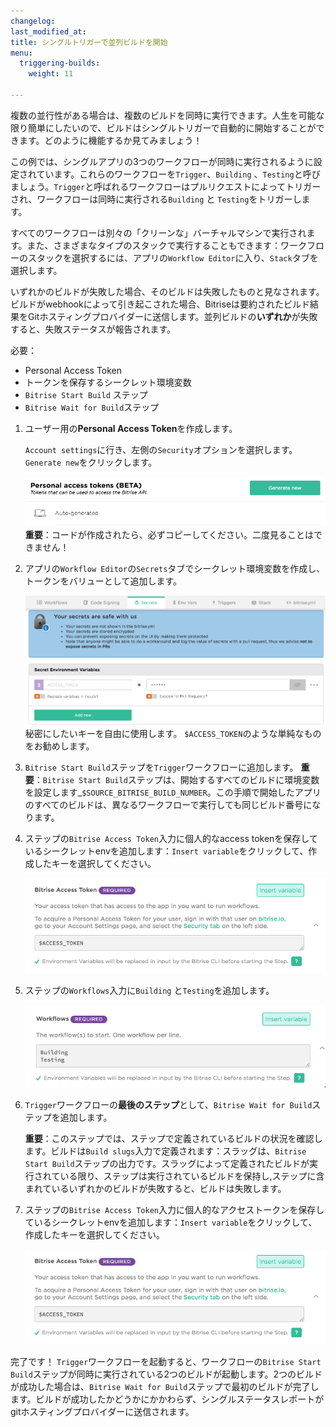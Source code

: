 ```yaml
---
changelog: 
last_modified_at: 
title: シングルトリガーで並列ビルドを開始
menu:
  triggering-builds:
    weight: 11

---
```

複数の並行性がある場合は、複数のビルドを同時に実行できます。人生を可能な限り簡単にしたいので、ビルドはシングルトリガーで自動的に開始することができます。どのように機能するか見てみましょう！

この例では、シングルアプリの3つのワークフローが同時に実行されるように設定されています。これらのワークフローを`Trigger`、`Building` 、`Testing`と呼びましょう。`Trigger`と呼ばれるワークフローはプルリクエストによってトリガーされ、ワークフローは同時に実行される`Building` と `Testing`をトリガーします。

すべてのワークフローは別々の「クリーンな」バーチャルマシンで実行されます。また、さまざまなタイプのスタックで実行することもできます：ワークフローのスタックを選択するには、アプリの`Workflow Editor`に入り、`Stack`タブを選択します。

いずれかのビルドが失敗した場合、そのビルドは失敗したものと見なされます。ビルドがwebhookによって引き起こされた場合、Bitriseは要約されたビルド結果をGitホスティングプロバイダーに送信します。並列ビルドの**いずれか**が失敗すると、失敗ステータスが報告されます。

必要：

* Personal Access Token
* トークンを保存するシークレット環境変数
* `Bitrise Start Build` ステップ
* `Bitrise Wait for Build`ステップ

1. ユーザー用の**Personal Access Token**を作成します。

   `Account settings`に行き、左側の`Security`オプションを選択します。 `Generate new`をクリックします。

   ![Access token](/img/getting-started/triggering-builds/generate-token.png) **重要**：コードが作成されたら、必ずコピーしてください。二度見ることはできません！
2. アプリの`Workflow Editor`の`Secrets`タブでシークレット環境変数を作成し、トークンをバリューとして追加します。

   ![Secret env](/img/getting-started/triggering-builds/secret_token.png)  秘密にしたいキーを自由に使用します。 `$ACCESS_TOKEN`のような単純なものをお勧めします。
3. `Bitrise Start Build`ステップを`Trigger`ワークフローに追加します。 **重要**：`Bitrise Start Build`ステップは、開始するすべてのビルドに環境変数を設定します_`$SOURCE_BITRISE_BUILD_NUMBER`。この手順で開始したアプリのすべてのビルドは、異なるワークフローで実行しても同じビルド番号になります。
4. ステップの`Bitrise Access Token`入力に個人的なaccess tokenを保存しているシークレットenvを追加します：`Insert variable`をクリックして、作成したキーを選択してください。

   ![Secret env](/img/getting-started/triggering-builds/access-token-input.png)
5. ステップの`Workflows`入力に`Building` と`Testing`を追加します。

   ![Workflows input](/img/getting-started/triggering-builds/workflows-input.png)
6. `Trigger`ワークフローの**最後のステップ**として、`Bitrise Wait for Build`ステップを追加します。

   **重要**：このステップでは、ステップで定義されているビルドの状況を確認します。ビルドは`Build slugs`入力で定義されます：スラッグは、`Bitrise Start Build`ステップの出力です。スラッグによって定義されたビルドが実行されている限り、ステップは実行されているビルドを保持し,ステップに含まれているいずれかのビルドが失敗すると、ビルドは失敗します。
7. ステップの`Bitrise Access Token`入力に個人的なアクセストークンを保存しているシークレットenvを追加します：`Insert variable`をクリックして、作成したキーを選択してください。

   ![Secret env](/img/getting-started/triggering-builds/access-token-input.png)

完了です！ `Trigger`ワークフローを起動すると、ワークフローの`Bitrise Start Build`ステップが同時に実行されている2つのビルドが起動します。2つのビルドが成功した場合は、`Bitrise Wait for Build`ステップで最初のビルドが完了します。ビルドが成功したかどうかにかかわらず、シングルステータスレポートがgitホスティングプロバイダーに送信されます。